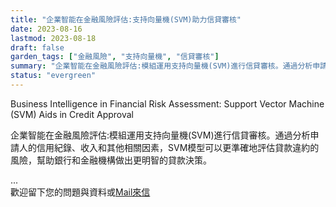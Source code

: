 ```yaml
---
title: "企業智能在金融風險評估:支持向量機(SVM)助力信貸審核"
date: 2023-08-16
lastmod: 2023-08-18
draft: false
garden_tags: ["金融風險", "支持向量機", "信貸審核"]
summary: "企業智能在金融風險評估:模組運用支持向量機(SVM)進行信貸審核。通過分析申請人的信用紀錄、收入和其他相關因素，SVM模型可以更準確地評估貸款違約的風險，幫助銀行和金融機構做出更明智的貸款決策。"
status: "evergreen"
---
```


Business Intelligence in Financial Risk Assessment: Support Vector Machine (SVM) Aids in Credit Approval

企業智能在金融風險評估:模組運用支持向量機(SVM)進行信貸審核。通過分析申請人的信用紀錄、收入和其他相關因素，SVM模型可以更準確地評估貸款違約的風險，幫助銀行和金融機構做出更明智的貸款決策。

...  
歡迎留下您的問題與資料或[Mail來信](mailto:william@insightbotics.com)
